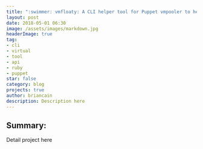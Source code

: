 ```yaml
---
title: ":swimmer: vmfloaty: A CLI helper tool for Puppet vmpooler to help you stay afloat"
layout: post
date: 2018-05-01 06:30
image: /assets/images/markdown.jpg
headerImage: true
tag:
- cli
- virtual
- tool
- api
- ruby
- puppet
star: false
category: blog
projects: true
author: briancain
description: Description here
---
```


## Summary:

Detail project here
